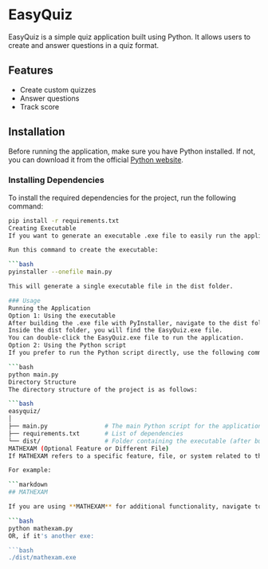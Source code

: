 # EasyQuiz

EasyQuiz is a simple quiz application built using Python. It allows users to create and answer questions in a quiz format.

## Features
- Create custom quizzes
- Answer questions
- Track score

## Installation

Before running the application, make sure you have Python installed. If not, you can download it from the official [Python website](https://www.python.org/downloads/).

### Installing Dependencies

To install the required dependencies for the project, run the following command:

```bash
pip install -r requirements.txt
Creating Executable
If you want to generate an executable .exe file to easily run the application without Python, you can use PyInstaller to package the application.

Run this command to create the executable:

```bash
pyinstaller --onefile main.py

This will generate a single executable file in the dist folder.

### Usage
Running the Application
Option 1: Using the executable
After building the .exe file with PyInstaller, navigate to the dist folder inside your project directory.
Inside the dist folder, you will find the EasyQuiz.exe file.
You can double-click the EasyQuiz.exe file to run the application.
Option 2: Using the Python script
If you prefer to run the Python script directly, use the following command in your terminal or command prompt:

```bash
python main.py
Directory Structure
The directory structure of the project is as follows:

```bash
easyquiz/
│
├── main.py                # The main Python script for the application
├── requirements.txt       # List of dependencies
└── dist/                  # Folder containing the executable (after building with PyInstaller)
MATHEXAM (Optional Feature or Different File)
If MATHEXAM refers to a specific feature, file, or system related to this project, please include more details. You can integrate its usage here.

For example:

```markdown
## MATHEXAM

If you are using **MATHEXAM** for additional functionality, navigate to the relevant directory or execute the associated file like so:

```bash
python mathexam.py
OR, if it's another exe:

```bash
./dist/mathexam.exe
